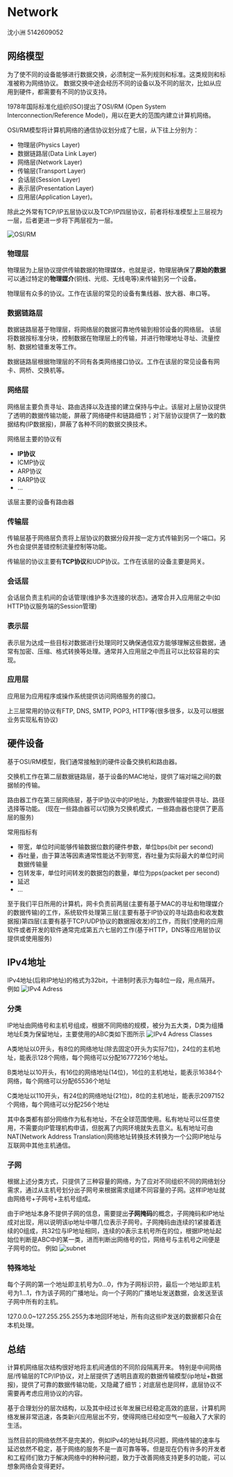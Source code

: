 # Network

沈小洲 5142609052

## 网络模型

为了使不同的设备能够进行数据交换，必须制定一系列规则和标准。这类规则和标准被称为网络协议。
数据交换中途会经历不同的设备以及不同的层次，比如从应用到硬件，都需要有不同的协议支持。

1978年国际标准化组织(ISO)提出了OSI/RM (Open System Interconnection/Reference Model)，用以在更大的范围内建立计算机网络。

OSI/RM模型将计算机网络的通信协议划分成了七层，从下往上分别为：
- 物理层(Physics Layer)
- 数据链路层(Data Link Layer)
- 网络层(Network Layer)
- 传输层(Transport Layer)
- 会话层(Session Layer)
- 表示层(Presentation Layer)
- 应用层(Application Layer)。

除此之外常有TCP/IP五层协议以及TCP/IP四层协议，前者将标准模型上三层视为一层，后者更进一步将下两层视为一层。

![OSI/RM](./image/network-osi.jpg)

### 物理层

物理层为上层协议提供传输数据的物理媒体，也就是说，物理层确保了**原始的数据**可以通过特定的**物理媒介**(铜线、光缆、无线电等)来传输到另一个设备。

物理层有众多的协议。工作在该层的常见的设备有集线器、放大器、串口等。

### 数据链路层

数据链路层基于物理层，将网络层的数据可靠地传输到相邻设备的网络层。
该层将数据按标准分块，控制数据在物理层上的传输，并进行物理地址寻址、流量控制、数据检错重发等工作。

数据链路层根据物理层的不同有各类网络接口协议。工作在该层的常见设备有网卡、网桥、交换机等。

### 网络层

网络层主要负责寻址、路由选择以及连接的建立保持与中止。该层对上层协议提供了透明的数据传输功能，屏蔽了网络硬件和链路细节；对下层协议提供了一致的数据结构(IP数据报)，屏蔽了各种不同的数据交换技术。

网络层主要的协议有
- **IP协议**
- ICMP协议
- ARP协议
- RARP协议
- ...

该层主要的设备有路由器

### 传输层

传输层基于网络层负责将上层协议的数据分段并按一定方式传输到另一个端口。另外也会提供差错控制流量控制等功能。

传输层的协议主要有**TCP协议**和UDP协议。工作在该层的设备主要是网关。

### 会话层

会话层负责主机间的会话管理(维护多次连接的状态)。通常合并入应用层之中(如HTTP协议服务端的Session管理)

### 表示层

表示层为达成一些目标对数据进行处理同时又确保通信双方能够理解这些数据，通常有加密、压缩、格式转换等处理。通常并入应用层之中而且可以比较容易的实现。

### 应用层

应用层为应用程序或操作系统提供访问网络服务的接口。

上三层常用的协议有FTP, DNS, SMTP, POP3, HTTP等(很多很多，以及可以根据业务实现私有协议)

## 硬件设备

基于OSI/RM模型，我们通常接触到的硬件设备交换机和路由器。

交换机工作在第二层数据链路层，基于设备的MAC地址，提供了端对端之间的数据帧的传输。

路由器工作在第三层网络层，基于IP协议中的IP地址，为数据传输提供寻址、路径选择等功能。
(现在一些路由器可以切换为交换机模式，一些路由器也提供了更高层的服务)

常用指标有
- 带宽，单位时间能够传输数据位数的硬件参数，单位bps(bit per second)
- 吞吐量，由于算法等因素通常性能达不到带宽，吞吐量为实际最大的单位时间数据传输量
- 包转发率，单位时间转发的数据包的数量，单位为pps(packet per second)
- 延迟
- ...

至于我们平日所用的计算机，网卡负责前两层(主要有基于MAC的寻址和物理媒介的数据传输)的工作，系统软件处理第三层(主要有基于IP协议的寻址路由和收发数据报)第四层(主要有基于TCP/UDP协议的数据报收发)的工作，而我们使用的应用软件或者开发的软件通常完成第五六七层的工作(基于HTTP，DNS等应用层协议提供或使用服务)

## IPv4地址

IPv4地址(后称IP地址)的格式为32bit，十进制时表示为每8位一段，用点隔开。
例如
![IPv4 Adress](./image/network-ipv4addr.jpg)

### 分类

IP地址由网络号和主机号组成，根据不同网络的规模，被分为五大类，D类为组播地址E类为保留地址，主要使用的ABC类如下图所示
![IPv4 Adress Classes](./image/network-ipv4addrclass.jpg)

A类地址以0开头，有8位的网络地址(除去固定0开头为实际7位)，24位的主机地址，能表示128个网络，每个网络可以分配16777216个地址。

B类地址以10开头，有16位的网络地址(14位)，16位的主机地址，能表示16384个网络，每个网络可以分配65536个地址

C类地址以110开头，有24位的网络地址(21位)，8位的主机地址，能表示2097152个网络，每个网络可以分配256个地址

其中各类都有部分网络作为私有地址，不在全球范围使用。私有地址可以任意使用，不需要向IP管理机构申请，但脱离了内网环境就失去意义。私有地址可由NAT(Network Address Translation)网络地址转换技术转换为一个公网IP地址与互联网中其他主机通信。

### 子网

根据上述分类方式，只提供了三种容量的网络，为了应对不同组织不同的网络划分需求，通过从主机号划分出子网号来根据需求组建不同容量的子网。这样IP地址就由网络号+子网号+主机号组成。

由于IP地址本身不提供子网的信息，需要提出**子网掩码**的概念，子网掩码和IP地址成对出现，用以说明该ip地址中哪几位表示子网号。子网掩码由连续的1紧接着连续的0组成，共32位与IP地址相同，连续的0表示主机号所在的位，根据IP地址起始位判断是ABC中的某一类，进而判断出网络号的位，网络号与主机号之间便是子网号的位。
例如
![subnet](./image/network-subnet.png)

### 特殊地址

每个子网的第一个地址即主机号为0...0，作为子网标识符，最后一个地址即主机号为1...1，作为该子网的广播地址。向一个子网的广播地址发送数据，会发送至该子网中所有的主机。

127.0.0.0~127.255.255.255为本地回环地址，所有向这些IP发送的数据都只会在本机处理。

## 总结

计算机网络层次结构很好地将主机间通信的不同阶段隔离开来。
特别是中间网络层/传输层的TCP/IP协议，对上层提供了透明且直观的数据传输模型(ip地址+数据报)，提供了可靠的数据传输功能，又隐藏了细节；对底层也是同样，底层协议不需要再考虑应用协议的内容。

基于合理划分的层次结构，以及其中经过长年发展已经稳定高效的底层，计算机网络发展非常迅速，各类新兴应用层出不穷，使得网络已经如空气一般融入了大家的生活。

当然目前的网络依然不是完美的，例如IPv4的地址耗尽问题，网络传输的速率与延迟依然不稳定，基于网络的服务不是一直可靠等等。但是现在仍有许多的开发者和工程师们致力于解决网络中的种种问题，致力于改善网络支持更多的功能，可以想象网络会变得更好。
